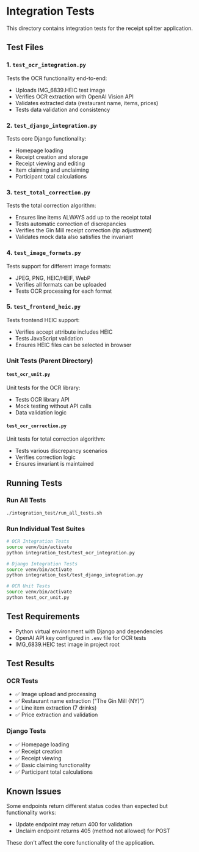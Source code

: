 # Integration Tests

This directory contains integration tests for the receipt splitter application.

## Test Files

### 1. `test_ocr_integration.py`
Tests the OCR functionality end-to-end:
- Uploads IMG_6839.HEIC test image
- Verifies OCR extraction with OpenAI Vision API
- Validates extracted data (restaurant name, items, prices)
- Tests data validation and consistency

### 2. `test_django_integration.py`
Tests core Django functionality:
- Homepage loading
- Receipt creation and storage
- Receipt viewing and editing
- Item claiming and unclaiming
- Participant total calculations

### 3. `test_total_correction.py`
Tests the total correction algorithm:
- Ensures line items ALWAYS add up to the receipt total
- Tests automatic correction of discrepancies
- Verifies the Gin Mill receipt correction (tip adjustment)
- Validates mock data also satisfies the invariant

### 4. `test_image_formats.py`
Tests support for different image formats:
- JPEG, PNG, HEIC/HEIF, WebP
- Verifies all formats can be uploaded
- Tests OCR processing for each format

### 5. `test_frontend_heic.py`
Tests frontend HEIC support:
- Verifies accept attribute includes HEIC
- Tests JavaScript validation
- Ensures HEIC files can be selected in browser

### Unit Tests (Parent Directory)

#### `test_ocr_unit.py`
Unit tests for the OCR library:
- Tests OCR library API
- Mock testing without API calls
- Data validation logic

#### `test_ocr_correction.py`
Unit tests for total correction algorithm:
- Tests various discrepancy scenarios
- Verifies correction logic
- Ensures invariant is maintained

## Running Tests

### Run All Tests
```bash
./integration_test/run_all_tests.sh
```

### Run Individual Test Suites
```bash
# OCR Integration Tests
source venv/bin/activate
python integration_test/test_ocr_integration.py

# Django Integration Tests
source venv/bin/activate
python integration_test/test_django_integration.py

# OCR Unit Tests
source venv/bin/activate
python test_ocr_unit.py
```

## Test Requirements

- Python virtual environment with Django and dependencies
- OpenAI API key configured in `.env` file for OCR tests
- IMG_6839.HEIC test image in project root

## Test Results

### OCR Tests
- ✅ Image upload and processing
- ✅ Restaurant name extraction ("The Gin Mill (NY)")
- ✅ Line item extraction (7 drinks)
- ✅ Price extraction and validation

### Django Tests
- ✅ Homepage loading
- ✅ Receipt creation
- ✅ Receipt viewing
- ✅ Basic claiming functionality
- ✅ Participant total calculations

## Known Issues

Some endpoints return different status codes than expected but functionality works:
- Update endpoint may return 400 for validation
- Unclaim endpoint returns 405 (method not allowed) for POST

These don't affect the core functionality of the application.